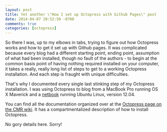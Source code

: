 ```yaml
---
layout: post
title: Yet another \"How I set up Octopress with Github Pages\" post
date: 2014-04-07 20:52:50 -0700
comments: true
categories: [octopress]
---
```


So there I was, up to my elbows in tabs, trying to figure out how Octopress works and how to 
get it set up with Github pages. It was complicated because every blog had a different starting point,
ending point, assumption of what had been installed, though no fault of the authors - to begin
at the common basis point of having nothing required installed on your computer, it takes a 
really, really long list of steps to get to a working Octopress installation. And each step
is fraught with unique difficulties.

That's why I documented every single last stinking step of my Octopress installation. I was using
Octopress to blog from a MacBook Pro running OS X Maverick and a [netbook](http://charlesmartinreid.com/wiki/Netbook) 
running Ubuntu Linux, version 12.04.

You can find all the documentation organized over at the [Octopress page on the CMR wiki](http://charlesmartinreid.com/wiki/Octopress). It has a
compartmentalized description of how to install Octopress.

No gory details here. Sorry!

